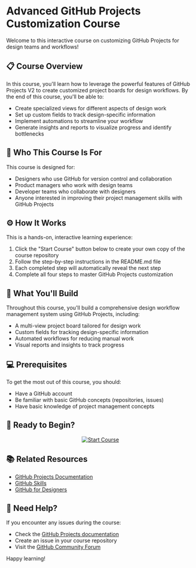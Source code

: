 # Advanced GitHub Projects Customization Course

Welcome to this interactive course on customizing GitHub Projects for design teams and workflows! 

## 📋 Course Overview

In this course, you'll learn how to leverage the powerful features of GitHub Projects V2 to create customized project boards for design workflows. By the end of this course, you'll be able to:

- Create specialized views for different aspects of design work
- Set up custom fields to track design-specific information
- Implement automations to streamline your workflow
- Generate insights and reports to visualize progress and identify bottlenecks

## 🎯 Who This Course Is For

This course is designed for:
- Designers who use GitHub for version control and collaboration
- Product managers who work with design teams
- Developer teams who collaborate with designers
- Anyone interested in improving their project management skills with GitHub Projects

## ⚙️ How It Works

This is a hands-on, interactive learning experience:

1. Click the "Start Course" button below to create your own copy of the course repository
2. Follow the step-by-step instructions in the README.md file
3. Each completed step will automatically reveal the next step
4. Complete all four steps to master GitHub Projects customization

## 🚀 What You'll Build

Throughout this course, you'll build a comprehensive design workflow management system using GitHub Projects, including:

- A multi-view project board tailored for design work
- Custom fields for tracking design-specific information
- Automated workflows for reducing manual work
- Visual reports and insights to track progress

## 💻 Prerequisites

To get the most out of this course, you should:
- Have a GitHub account
- Be familiar with basic GitHub concepts (repositories, issues)
- Have basic knowledge of project management concepts

## 🏁 Ready to Begin?

<div align="center">
  <a href="https://github.com/CharlieHerbst331/Project-Customizations-Template/generate" target="_blank">
    <img src="https://img.shields.io/badge/START%20COURSE-4CAF50?style=for-the-badge&logo=github&logoColor=white" alt="Start Course">
  </a>
</div>

## 📚 Related Resources

- [GitHub Projects Documentation](https://docs.github.com/en/issues/planning-and-tracking-with-projects/learning-about-projects/about-projects)
- [GitHub Skills](https://skills.github.com/)
- [GitHub for Designers](https://github.com/features/design)

## 🤔 Need Help?

If you encounter any issues during the course:
- Check the [GitHub Projects documentation](https://docs.github.com/en/issues/planning-and-tracking-with-projects)
- Create an issue in your course repository
- Visit the [GitHub Community Forum](https://github.community/)

Happy learning!
